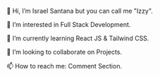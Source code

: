 <p>👋 Hi, I’m Israel Santana but you can call me "Izzy".</p>
<p>👀 I’m interested in Full Stack Development.</p>
<p>🌱 I’m currently learning React JS & Tailwind CSS. </p>    
<p> 💞️ I’m looking to collaborate on Projects. </p> 
<p> 📫 How to reach me: Comment Section. </p> 
